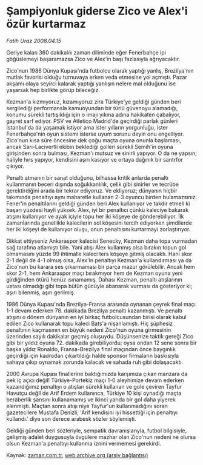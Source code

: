 # Şampiyonluk giderse Zico ve Alex'i özür kurtarmaz

*Fatih Uraz 2008.04.15*

<tr><td class="metin" colspan="2" style="padding-top: 20px; padding-left: 5px; padding-right: 10px;">Geriye kalan 360 dakikalık zaman diliminde eğer Fenerbahçe ipi göğüslemeyi başaramazsa Zico ve Alex'in başı fazlasıyla ağrıyacaktır.</td></tr><tr><td class="metin" colspan="2" style="padding-top: 20px; padding-left: 5px; padding-right: 10px;"><p>Zico'nun 1986 Dünya Kupası'nda futbolcu olarak yaptığı yanlış, Brezilya'nın mutlak favorisi olduğu turnuvaya erken veda etmesine yol açmıştı. Pazar akşamı olaya seyirci kalarak yaptığı yanlışın nelere mal olduğunu ise yaşarsak hep birlikte görüp bileceğiz.
<p>Kezman'a kızmıyoruz, kızamıyoruz zira Türkiye'ye geldiği günden beri sergilediği performansla kamuoyundan bir türlü güvenoyu alamadığı, konumu sürekli tartışıldığı için o imajı yıkma adına hakikaten çabalıyor, gayret sarf ediyor. PSV ve Atletico Madrid'de geçirdiği parlak günleri İstanbul'da da yaşamak istiyor ama ister yılların yorgunluğu, ister Fenerbahçe'nin oyun sistemi isterse uyum sorunu deyin onu engelliyor. Zico'nun kısa süre öncesine dek çoğu maçta oyuna onunla başlaması, ancak Sarı-Lacivertli ekibin beklediği golleri sürekli Semih'in oyuna girişinden sonra bulması, Kezman'ı mutsuz ve sinirli yapıyor. O da ne yapsın; haliyle hırs yapıyor, kendisini aşırı kasıyor ve ortaya dağınık bir santrfor çıkıyor.
<p>Penaltı atmanın bir sanat olduğunu, bilhassa kritik anlarda penaltı kullanmanın beceri dışında soğukkanlılık, çelik gibi sinirler ve tecrübe gerektirdiğini arada bir tekrar ediyoruz. Ve ekliyoruz; dünyanın hiçbir takımında penaltıyı aynı maharetle kullanan 2-3 oyuncu birden bulamazsınız. Fener'in penaltılarını geldiği günden beri Alex kullanıyor ve takdir etmeli ki başarı yüzdesi hayli yüksek. Alex, iyi bir penaltıcı çünkü kaleciye bakarak atışını kullanıyor ve ayak içiyle topu her iki köşeye de gönderebiliyor. İlk zamanlarında genellikle kalecilerin sol köşesini tercih ediyorken şimdilerde her iki köşeyi de kullanıyor oluşu, onun penaltısını kurtarmayı zorlaştırıyor.
<p>Dikkat ettiyseniz Ankaraspor kalecisi Senecky, Kezman daha topa vurmadan sağ tarafına atlamıştı bile. Yani atışı Alex kullanmış olsa bırakın topun gol olmamasını yüzde 99 ihtimalle kaleci ters köşeye gitmiş olacaktı. Hani skor 2-1 değil de 4-1 olmuş olsa, Alex'in penaltıyı Kezman'a kullandırması ya da Zico'nun bu karara ses çıkarmaması bir parça mazur görülebilir. Ancak hem skor 2-1, hem Ankaraspor maçı bırakmıyor hem de Kezman oyuna yeni girdiğinden ötürü henüz ısınamamış. Dahası Kezman, penaltı atışlarının ustası olmadığı gibi topa bütün gücüyle abanarak vurması da gösteriyor ki; aşırı bilenmiş, aşırı gerilmiş. 
<p>1986 Dünya Kupası'nda Brezilya-Fransa arasında oynanan çeyrek final maçı 1-1 devam ederken 78. dakikada Brezilya penaltı kazanmıştı. Ve penaltı atışını o dönem dünyanın en iyi birkaç futbolcusundan birisi olarak kabul edilen Zico kullanarak topu kaleci Bats'a nişanlamıştı. Hiç şüphesiz penaltının kaçmasının en büyük nedeni Zico'nun oyuna girmesinin üzerinden sayılı dakikalar geçmiş oluşuydu. Düşünsenize taktik gereği Zico gibi bir yıldız oyuna 72. dakikada girebiliyordu; oysa ondan 12 sene sonra bir başka yıldız Ronaldo, Fransa-Brezilya final maçından önce baygınlık geçirdiği için kadrodan çıkartıldığı halde sponsor firmaların baskısıyla sahaya çıkıp oynamak zorunda kalacak ve sahada ruh gibi dolaşacaktı.
<p>2000 Avrupa Kupası finallerine baktığımızda karşımıza çıkan manzara da pek iç açıcı değil! Türkiye-Portekiz maçı 1-0 aleyhimize devam ederken kazandığımız penaltıyı o atışları sürekli kullanan ve gole çeviren Tayfur Havutçu değil de Arif Erdem kullanınca, Türkiye 10 kişi oynadığı maçta beraberlik şansını kullanamamış ve ikinci yarıda bir gol daha yiyerek elenmişti. Maçtan sonra atışı niye Tayfur'un kullanmadığını soran gazetecilere Mustafa Denizli, 'Arif kendisini iyi hissettiği için penaltıyı kullandı.' diye son derece arabesk sözler söylemişti. 
<p>Geldiği günden beri sözleriyle, sempatik davranışlarıyla, futbol bilgisiyle, gelişmiş adalet duygusuyla övgülere mazhar olan Zico'nun nedeni ne olursa olsun Kezman'a penaltıyı kullanma iznini vermemesi gerekirdi.<br/></p></p></p></p></p></p></p></td></tr>

Kaynak: [zaman.com.tr](http://zaman.com.tr/yazar.do?yazino=677246), [web.archive.org (arşiv bağlantısı)](http://web.archive.org/web/20080621225119/http://www.zaman.com.tr:80/yazar.do?yazino=677246)

